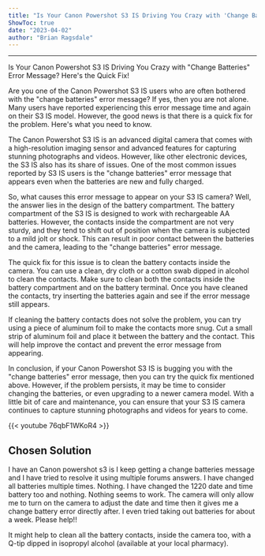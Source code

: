 ```yaml
---
title: "Is Your Canon Powershot S3 IS Driving You Crazy with 'Change Batteries' Error Message? Here's the Quick Fix!"
ShowToc: true 
date: "2023-04-02"
author: "Brian Ragsdale"
---
```

*****
Is Your Canon Powershot S3 IS Driving You Crazy with "Change Batteries" Error Message? Here's the Quick Fix!

Are you one of the Canon Powershot S3 IS users who are often bothered with the "change batteries" error message? If yes, then you are not alone. Many users have reported experiencing this error message time and again on their S3 IS model. However, the good news is that there is a quick fix for the problem. Here's what you need to know.

The Canon Powershot S3 IS is an advanced digital camera that comes with a high-resolution imaging sensor and advanced features for capturing stunning photographs and videos. However, like other electronic devices, the S3 IS also has its share of issues. One of the most common issues reported by S3 IS users is the "change batteries" error message that appears even when the batteries are new and fully charged.

So, what causes this error message to appear on your S3 IS camera? Well, the answer lies in the design of the battery compartment. The battery compartment of the S3 IS is designed to work with rechargeable AA batteries. However, the contacts inside the compartment are not very sturdy, and they tend to shift out of position when the camera is subjected to a mild jolt or shock. This can result in poor contact between the batteries and the camera, leading to the "change batteries" error message.

The quick fix for this issue is to clean the battery contacts inside the camera. You can use a clean, dry cloth or a cotton swab dipped in alcohol to clean the contacts. Make sure to clean both the contacts inside the battery compartment and on the battery terminal. Once you have cleaned the contacts, try inserting the batteries again and see if the error message still appears.

If cleaning the battery contacts does not solve the problem, you can try using a piece of aluminum foil to make the contacts more snug. Cut a small strip of aluminum foil and place it between the battery and the contact. This will help improve the contact and prevent the error message from appearing.

In conclusion, if your Canon Powershot S3 IS is bugging you with the "change batteries" error message, then you can try the quick fix mentioned above. However, if the problem persists, it may be time to consider changing the batteries, or even upgrading to a newer camera model. With a little bit of care and maintenance, you can ensure that your S3 IS camera continues to capture stunning photographs and videos for years to come.

{{< youtube 76qbF1WKoR4 >}} 



## Chosen Solution
 I have an Canon powershot s3 is I keep getting a change batteries message and I have tried to resolve it using multiple forums answers. I have changed all batteries multiple times. Nothing. I have changed the 1220 date and time battery too and nothing. Nothing seems to work. The camera will only allow me to turn on the camera to adjust the date and time then it gives me a change battery error directly after. I even tried taking out batteries for about a week. Please help!!

 It might help to clean all the battery contacts, inside the camera too, with a Q-tip dipped in isopropyl alcohol (available at your local pharmacy).




